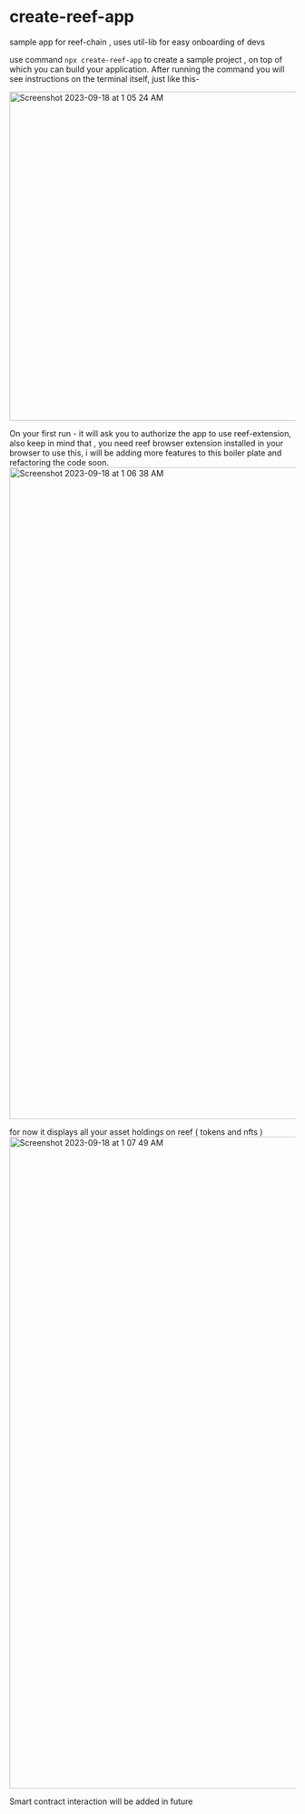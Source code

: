 # create-reef-app
sample app for reef-chain , uses util-lib for easy onboarding of devs

use command ``` npx create-reef-app ``` to create a sample project , on top of which you can build your application. 
After running the command you will see instructions on the terminal itself, just like this-

<img width="579" alt="Screenshot 2023-09-18 at 1 05 24 AM" src="https://github.com/anukulpandey/create-reef-app/assets/62092256/f9e87862-956a-4fb2-bc21-737de536704c">


On your first run - it will ask you to authorize the app to use reef-extension, also keep in mind that , you need reef browser extension installed in your browser to use this, i will be adding more features to this boiler plate and refactoring the code soon.
<img width="1147" alt="Screenshot 2023-09-18 at 1 06 38 AM" src="https://github.com/anukulpandey/create-reef-app/assets/62092256/6dc72e2c-0cef-4e0f-b650-23adf9a06f86">

for now it displays all your asset holdings on reef ( tokens and nfts )
<img width="1147" alt="Screenshot 2023-09-18 at 1 07 49 AM" src="https://github.com/anukulpandey/create-reef-app/assets/62092256/f6ba8830-b754-4761-8efa-1dfc48795946">

Smart contract interaction will be added in future

